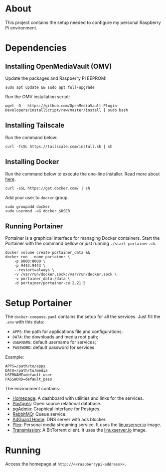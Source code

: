 # About
This project contains the setup needed to configure my personal Raspberry Pi environment.

# Dependencies

## Installing OpenMediaVault (OMV)
Update the packages and Raspberry Pi EEPROM:
```shell
sudo apt update && sudo apt full-upgrade
```

Run the OMV installation script:
```shell
wget -O - https://github.com/OpenMediaVault-Plugin-Developers/installScript/raw/master/install | sudo bash
```

## Installing Tailscale
Run the command below:

```shell
curl -fsSL https://tailscale.com/install.sh | sh
```

## Installing Docker
Run the command below to execute the one-line installer. Read more about [here](https://github.com/docker/docker-install).

```shell
curl -sSL https://get.docker.com/ | sh
```

Add your user to `docker` group:

```shell
sudo groupadd docker
sudo usermod -aG docker $USER
```

## Running Portainer
Portainer is a graphical interface for managing Docker containers.
Start the Portainer with the command bellow or just running `./start-portainer.sh`.

```shell
docker volume create portainer_data &&
docker run --name portainer \
    -p 8000:8000 \
    -p 9443:9443 \
    --restart=always \
    -v /var/run/docker.sock:/var/run/docker.sock \
    -v portainer_data:/data \
    -d portainer/portainer-ce:2.21.5
```

# Setup Portainer
The `docker-compose.yaml` contains the setup for all the services. Just fill the `.env` with this data:

- `APPS`: the path for applications file and configurations;
- `DATA`: the downloads and media root path;
- `USERNAME`: default username for services;
- `PASSWORD`: default password for services.

Example:
```plaintext
APPS=/path/to/apps
DATA=/path/to/media
USERNAME=default_user
PASSWORD=default_pass
```

The environment contains:
- [Homepage](https://gethomepage.dev/): A dashboard with utilities and links for the services.
- [Postgres](https://www.postgresql.org/): Open source relational database.
- [pgAdmin](https://www.pgadmin.org/): Graphical interface for Postgres.
- [RabbitMQ](https://www.rabbitmq.com/): Queue service.
- [AdGuard Home](https://adguard.com/pt_br/adguard-home/overview.html): DNS server with ads blocker.
- [Plex](https://www.plex.tv/pt-br/): Personal media streaming service. It uses the [linuxserver.io](https://hub.docker.com/r/linuxserver/plex) image.
- [Transmission](https://transmissionbt.com/): A BitTorrent client. It uses the [linuxserver.io](https://hub.docker.com/r/linuxserver/transmission) image.

# Running
Access the homepage at `http://<<raspberrypi-address>>`.